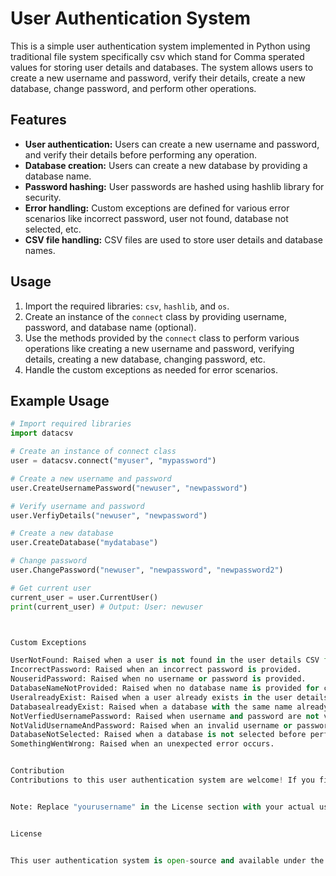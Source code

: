 # User Authentication System 

This is a simple user authentication system implemented in Python using traditional file system specifically csv which stand for Comma sperated values for storing user details and databases. The system allows users to create a new username and password, verify their details, create a new database, change password, and perform other operations.

## Features

- **User authentication:** Users can create a new username and password, and verify their details before performing any operation.
- **Database creation:** Users can create a new database by providing a database name.
- **Password hashing:** User passwords are hashed using hashlib library for security.
- **Error handling:** Custom exceptions are defined for various error scenarios like incorrect password, user not found, database not selected, etc.
- **CSV file handling:** CSV files are used to store user details and database names.

## Usage

1. Import the required libraries: `csv`, `hashlib`, and `os`.
2. Create an instance of the `connect` class by providing username, password, and database name (optional).
3. Use the methods provided by the `connect` class to perform various operations like creating a new username and password, verifying details, creating a new database, changing password, etc.
4. Handle the custom exceptions as needed for error scenarios.

## Example Usage

```python
# Import required libraries
import datacsv 

# Create an instance of connect class
user = datacsv.connect("myuser", "mypassword")

# Create a new username and password
user.CreateUsernamePassword("newuser", "newpassword")

# Verify username and password
user.VerfiyDetails("newuser", "newpassword")

# Create a new database
user.CreateDatabase("mydatabase")

# Change password
user.ChangePassword("newuser", "newpassword", "newpassword2")

# Get current user
current_user = user.CurrentUser()
print(current_user) # Output: User: newuser



Custom Exceptions

UserNotFound: Raised when a user is not found in the user details CSV file.
IncorrectPassword: Raised when an incorrect password is provided.
NouseridPassword: Raised when no username or password is provided.
DatabaseNameNotProvided: Raised when no database name is provided for creating a new database.
UseralreadyExist: Raised when a user already exists in the user details CSV file.
DatabasealreadyExist: Raised when a database with the same name already exists.
NotVerfiedUsernamePassword: Raised when username and password are not verified.
NotValidUsernameAndPassword: Raised when an invalid username or password is provided.
DatabaseNotSelected: Raised when a database is not selected before performing an operation.
SomethingWentWrong: Raised when an unexpected error occurs.


Contribution
Contributions to this user authentication system are welcome! If you find any issues or have suggestions for improvements, please feel free to create a pull request or open an issue.


Note: Replace "yourusername" in the License section with your actual username or organization name if you use a different one.


License


This user authentication system is open-source and available under the MIT License.
